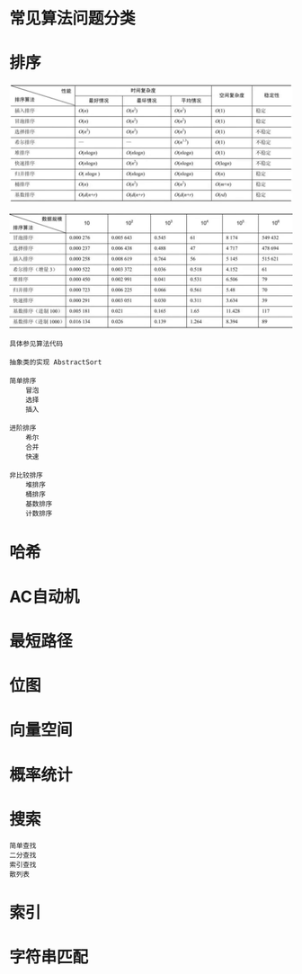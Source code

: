 # 常见算法问题分类


# 排序
![排序性能](doc/img/sort_01.jpg)

![排序算法实测效率](doc/img/sort_02.jpg)

```
具体参见算法代码

抽象类的实现 AbstractSort

简单排序
    冒泡
    选择
    插入

进阶排序
    希尔
    合并
    快速

非比较排序
    堆排序
    桶排序
    基数排序
    计数排序
```

# 哈希

# AC自动机

# 最短路径

# 位图

# 向量空间

# 概率统计

# 搜索

```
简单查找
二分查找
索引查找
散列表
```

# 索引

# 字符串匹配